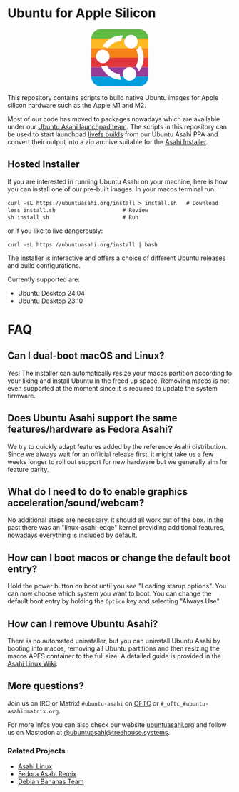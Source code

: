 # Ubuntu for Apple Silicon

<p align="center">
  <img src="https://github.com/UbuntuAsahi/media/blob/main/logo/logo-128.png" alt="Ubuntu Asahi Logo" />
</p>

This repository contains scripts to build native Ubuntu images for Apple
silicon hardware such as the Apple M1 and M2.

Most of our code has moved to
packages nowadays which are available under our
[Ubuntu Asahi launchpad team](https://launchpad.net/~ubuntu-asahi).
The scripts in this repository can be used to start launchpad
[livefs builds](https://dev.launchpad.net/Soyuz/LiveFilesystems) from
our Ubuntu Asahi PPA and convert their output into a zip archive suitable
for the [Asahi Installer](https://github.com/AsahiLinux/asahi-installer).

## Hosted Installer

If you are interested in running Ubuntu Asahi on your machine, here is how you
can install one of our pre-built images. In your macos terminal run:

```
curl -sL https://ubuntuasahi.org/install > install.sh	# Download
less install.sh						# Review
sh install.sh						# Run
```

or if you like to live dangerously:

```
curl -sL https://ubuntuasahi.org/install | bash
```

The installer is interactive and offers a choice of different Ubuntu releases and
build configurations.

Currently supported are:

- Ubuntu Desktop 24.04
- Ubuntu Desktop 23.10

# FAQ

## Can I dual-boot macOS and Linux?

Yes! The installer can automatically resize your macos partition according to
your liking and install Ubuntu in the freed up space.
Removing macos is not even supported at the moment since it is required
to update the system firmware.

## Does Ubuntu Asahi support the same features/hardware as Fedora Asahi?

We try to quickly adapt features added by the reference Asahi distribution.
Since we always wait for an official release first, it might take us a few
weeks longer to roll out support for new hardware but we generally aim for
feature parity.

## What do I need to do to enable graphics acceleration/sound/webcam?

No additional steps are necessary, it should all work out of the box.
In the past there was an "linux-asahi-edge" kernel providing additional
features, nowadays everything is included by default.

## How can I boot macos or change the default boot entry?

Hold the power button on boot until you see "Loading starup options". You can
now choose which system you want to boot. You can change the default boot entry
by holding the `Option` key and selecting "Always Use".

## How can I remove Ubuntu Asahi?

There is no automated uninstaller, but you can uninstall Ubuntu Asahi by booting
into macos, removing all Ubuntu partitions and then resizing the macos APFS
container to the full size.
A detailed guide is provided in the
[Asahi Linux Wiki](https://github.com/AsahiLinux/docs/wiki/Partitioning-cheatsheet).

## More questions?

Join us on IRC or Matrix!
`#ubuntu-asahi` on [OFTC](https://www.oftc.net/) or `#_oftc_#ubuntu-asahi:matrix.org`.

For more infos you can also check our website [ubuntuasahi.org](https://ubuntuasahi.org)
and follow us on Mastodon at
[@ubuntuasahi@treehouse.systems](https://social.treehouse.systems/@ubuntuasahi).

### Related Projects

- [Asahi Linux](https://asahilinux.org/)
- [Fedora Asahi Remix](https://fedora-asahi-remix.org/)
- [Debian Bananas Team](https://wiki.debian.org/Teams/Bananas)

